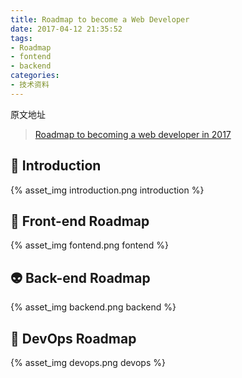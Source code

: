 ```yaml
---
title: Roadmap to become a Web Developer
date: 2017-04-12 21:35:52
tags:
- Roadmap
- fontend
- backend
categories:
- 技术资料
---
```

原文地址
> [Roadmap to becoming a web developer in 2017](https://github.com/kamranahmedse/developer-roadmap/blob/master/README.md)

## 🚀 Introduction

{% asset_img introduction.png introduction %}

## 🎨 Front-end Roadmap

{% asset_img fontend.png fontend %}

## 👽 Back-end Roadmap

{% asset_img backend.png backend %}

## 👷 DevOps Roadmap

{% asset_img devops.png devops %}
